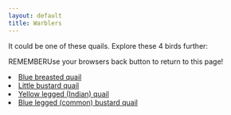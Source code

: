 ```yaml
---
layout: default
title: Warblers
---
```


It could be one of these <highlight>quails</highlight>. Explore these 4 birds further:
<p><span class="label label-warning">REMEMBER</span><highlight>Use your browsers back button to return to this page!</highlight></p>
<dl class="dl-horizontal">
	<li><a href="../birds/blue-breasted-quail.html">Blue breasted quail</a></li>
	<li><a href="../birds/little-bustard-quail.html">Little bustard quail</a></li>
	<li><a href="../birds/yellow-legged-quail.html">Yellow legged (Indian) quail</a></li>
	<li><a href="../birds/blue-legged-bustard-quail.html">Blue legged (common) bustard quail</a></li>
</dl>